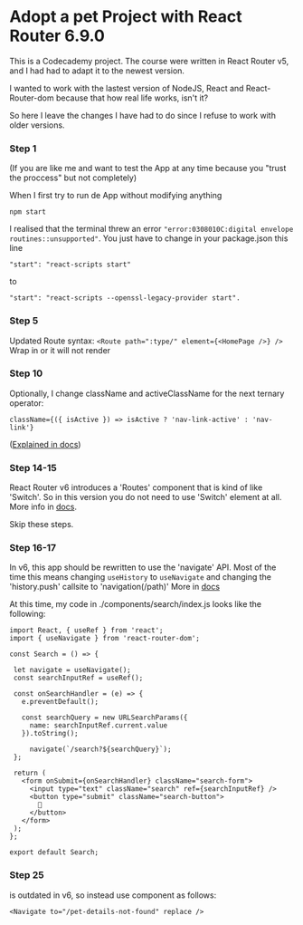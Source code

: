  # Adopt a pet Project with React Router 6.9.0
 This is a Codecademy project. The course were written in React Router v5, and I had had to adapt it to the newest version.

 I wanted to work with the lastest version of NodeJS, React and React-Router-dom because that how real life works, isn't it?

So here I leave the changes I have had to do since I refuse to work with older versions.

### Step 1

(If you are like me and want to test the App at any time because you "trust the proccess" but not completely)

When I first try to run de App without modifying anything

<code>npm start</code>

I realised that the terminal threw an error `"error:0308010C:digital envelope routines::unsupported"`.
You just have to change in your package.json this line

```
"start": "react-scripts start"
```

to

```
"start": "react-scripts --openssl-legacy-provider start".
```


### Step 5
Updated Route syntax: 
    `<Route path=":type/" element={<HomePage />} />`
Wrap <code><Route /></code> in <code><Routes></code> or it will not render

### Step 10
Optionally, I change className and activeClassName for the next ternary operator:

`className={({ isActive }) => isActive ? 'nav-link-active' : 'nav-link'}`

([Explained in docs](https://reactrouter.com/en/6.9.0/components/nav-link))

### Step 14-15
React Router v6 introduces a 'Routes' component that is kind of like 'Switch'. So in this version you do not need to use 'Switch' element at all.
More info in [docs](https://reactrouter.com/en/6.9.0/upgrading/v5#upgrade-all-switch-elements-to-routes).

Skip these steps.

### Step 16-17
In v6, this app should be rewritten to use the 'navigate' API. Most of the time this means changing <code>useHistory</code> to <code>useNavigate</code> and changing the 'history.push' callsite to 'navigation(/path)'
 More in [docs](https://reactrouter.com/en/6.9.0/upgrading/v5#use-usenavigate-instead-of-usehistory)

 At this time, my code in ./components/search/index.js looks like the following:

 ```
 import React, { useRef } from 'react';
 import { useNavigate } from 'react-router-dom';

 const Search = () => {

  let navigate = useNavigate();
  const searchInputRef = useRef();

  const onSearchHandler = (e) => {
    e.preventDefault();

    const searchQuery = new URLSearchParams({
      name: searchInputRef.current.value
    }).toString();

      navigate(`/search?${searchQuery}`);
  };

  return (
    <form onSubmit={onSearchHandler} className="search-form">
      <input type="text" className="search" ref={searchInputRef} />
      <button type="submit" className="search-button">
        🔎
      </button>
    </form>
  );
};

export default Search;
```

### Step 25
<code><Redirect /></code> is outdated in v6, so instead use <code><Navigate /></code> component as follows:

`<Navigate to="/pet-details-not-found" replace />`